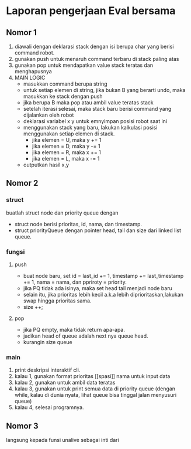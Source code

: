 # Laporan pengerjaan Eval bersama 


## Nomor 1

1. diawali dengan deklarasi stack dengan isi berupa char yang berisi command robot.
2. gunakan push untuk menaruh command terbaru di stack paling atas
3. gunakan pop untuk mendapatkan value stack teratas dan menghapusnya
4. MAIN LOGIC
    - masukkan command berupa string 
    - untuk setiap elemen di string, jika bukan B yang berarti undo, maka masukkan ke stack dengan push
    - jika berupa B maka pop atau ambil value teratas stack
    - setelah iterasi selesai, maka stack baru berisi command yang dijalankan oleh robot
    - deklarasi variabel x y untuk emnyimpan posisi robot saat ini
    - menggunakan stack yang baru, lakukan kalkulasi posisi menggunakan setiap elemen di stack.
        - jika elemen = U, maka y += 1
        - jika elemen = D, maka y -= 1
        - jika elemen = R, maka x += 1
        - jika elemen = L, maka x -= 1
    - outputkan hasil x,y



## Nomor 2
### struct
buatlah struct node dan priority queue 
dengan 
- struct node berisi prioritas, id, nama, dan timestamp.
- struct priorityQueue dengan pointer head, tail dan size dari linked list queue.

### fungsi
1. push
    - buat node baru, set id = last_id += 1, timestamp += last_timestamp += 1, nama = nama, dan ppriroty = priority.
    - jika PQ tidak ada isinya, maka set head tail menjadi node baru
    - selain itu, jika prioritas lebih kecil a.k.a lebih diprioritaskan,lakukan swap hingga prioritas sama.
    - size ++;

2. pop
    - jika PQ empty, maka tidak return apa-apa.
    - jadikan head of queue adalah next nya queue head.
    - kurangin size queue


### main
1. print deskripsi interaktif cli.
2. kalau 1, gunakan format prioritas [[spasi]] nama untuk input data
3. kalau 2, gunakan untuk ambil data teratas
4. kalau 3, gunakan untuk print semua data di priority queue (dengan while, kalau di dunia nyata, lihat queue bisa tinggal jalan menyusuri queue)
5. kalau 4, selesai programnya.



## Nomor 3

langsung kepada funsi unalive sebagai inti dari 